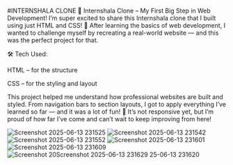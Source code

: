 #INTERNSHALA CLONE 
🚀 Internshala Clone – My First Big Step in Web Development!
I’m super excited to share this Internshala clone that I built using just HTML and CSS! 🎉
After learning the basics of web development, I wanted to challenge myself by recreating a real-world website — and this was the perfect project for that.

🛠️ Tech Used:

HTML – for the structure

CSS – for the styling and layout

This project helped me understand how professional websites are built and styled. From navigation bars to section layouts, I got to apply everything I’ve learned so far — and it was a lot of fun!
📌 It’s not responsive yet, but I’m proud of how far I’ve come and can’t wait to keep improving from here!

![Screenshot 2025-06-13 231525](https://github.com/user-attachments/assets/06475062-79f9-4050-a62c-bb84c964b25a)
![Screenshot 2025-06-13 231542](https://github.com/user-attachments/assets/9c34675f-5430-4ac7-9b5a-7646a920c1dc)
![Screenshot 2025-06-13 231552](https://github.com/user-attachments/assets/7ac05e81-4d12-4ba3-ada8-8e546bd05f24)
![Screenshot 2025-06-13 231601](https://github.com/user-attachments/assets/971dd23f-6b23-4d8b-89ac-37d51c4d6d46)
![Screenshot 2025-06-13 231609](https://github.com/user-attachments/assets/5f3868f7-b405-41f2-8437-76c60df58b16)
![Screenshot 20![Screenshot 2025-06-13 231629](https://github.com/user-attachments/assets/900be7f3-039b-4d8d-92e7-dd68fe1f602e)
25-06-13 231620](https://github.com/user-attachments/assets/ab999f9f-cbc9-47b5-b1c8-fc9eea3fe560)
